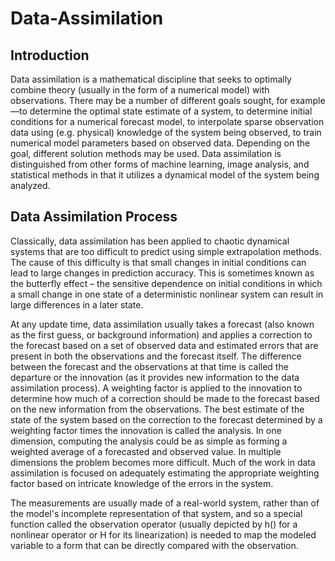 # Data-Assimilation

## Introduction

Data assimilation is a mathematical discipline that seeks to optimally combine theory (usually in the form of a numerical model) with observations. There may be a number of different goals sought, for example—to determine the optimal state estimate of a system, to determine initial conditions for a numerical forecast model, to interpolate sparse observation data using (e.g. physical) knowledge of the system being observed, to train numerical model parameters based on observed data. Depending on the goal, different solution methods may be used. Data assimilation is distinguished from other forms of machine learning, image analysis, and statistical methods in that it utilizes a dynamical model of the system being analyzed.

## Data Assimilation Process

Classically, data assimilation has been applied to chaotic dynamical systems that are too difficult to predict using simple extrapolation methods. The cause of this difficulty is that small changes in initial conditions can lead to large changes in prediction accuracy. This is sometimes known as the butterfly effect – the sensitive dependence on initial conditions in which a small change in one state of a deterministic nonlinear system can result in large differences in a later state.

At any update time, data assimilation usually takes a forecast (also known as the first guess, or background information) and applies a correction to the forecast based on a set of observed data and estimated errors that are present in both the observations and the forecast itself. The difference between the forecast and the observations at that time is called the departure or the innovation (as it provides new information to the data assimilation process). A weighting factor is applied to the innovation to determine how much of a correction should be made to the forecast based on the new information from the observations. The best estimate of the state of the system based on the correction to the forecast determined by a weighting factor times the innovation is called the analysis. In one dimension, computing the analysis could be as simple as forming a weighted average of a forecasted and observed value. In multiple dimensions the problem becomes more difficult. Much of the work in data assimilation is focused on adequately estimating the appropriate weighting factor based on intricate knowledge of the errors in the system.

The measurements are usually made of a real-world system, rather than of the model's incomplete representation of that system, and so a special function called the observation operator (usually depicted by h() for a nonlinear operator or H for its linearization) is needed to map the modeled variable to a form that can be directly compared with the observation.
